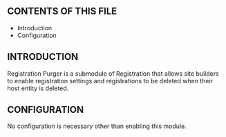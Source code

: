 CONTENTS OF THIS FILE
---------------------

 * Introduction
 * Configuration


INTRODUCTION
------------

Registration Purger is a submodule of Registration that allows site builders to enable registration settings and registrations to be deleted when their host entity is deleted.


CONFIGURATION
-------------

No configuration is necessary other than enabling this module.
